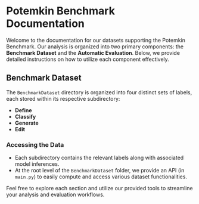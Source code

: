 # Potemkin Benchmark Documentation

Welcome to the documentation for our datasets supporting the Potemkin Benchmark. Our analysis is organized into two primary components: the **Benchmark Dataset** and the **Automatic Evaluation**. Below, we provide detailed instructions on how to utilize each component effectively.

## Benchmark Dataset

The `BenchmarkDataset` directory is organized into four distinct sets of labels, each stored within its respective subdirectory:

* **Define**
* **Classify**
* **Generate**
* **Edit**

### Accessing the Data

* Each subdirectory contains the relevant labels along with associated model inferences.
* At the root level of the `BenchmarkDataset` folder, we provide an API (in `main.py`) to easily compute and access various dataset functionalities.

Feel free to explore each section and utilize our provided tools to streamline your analysis and evaluation workflows.
